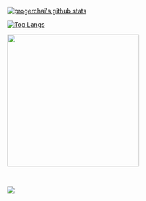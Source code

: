 [![progerchai's github stats](https://github-readme-stats.vercel.app/api?username=progerchai)](https://github.com/progerchai)


[![Top Langs](https://github-readme-stats.vercel.app/api/top-langs/?username=progerchai&hide=c,c%2B%2B&)](https://github.com/progerchai)


<a href="https://proger.cn"><img src='https://cdn.jsdelivr.net/gh/progerchai/progerchai@master/static/images/blog.jpg' width='300' atl='Blog'/></a>

<br/>

![](https://visitor-badge.glitch.me/badge?page_id=progerchai.progerchai)
